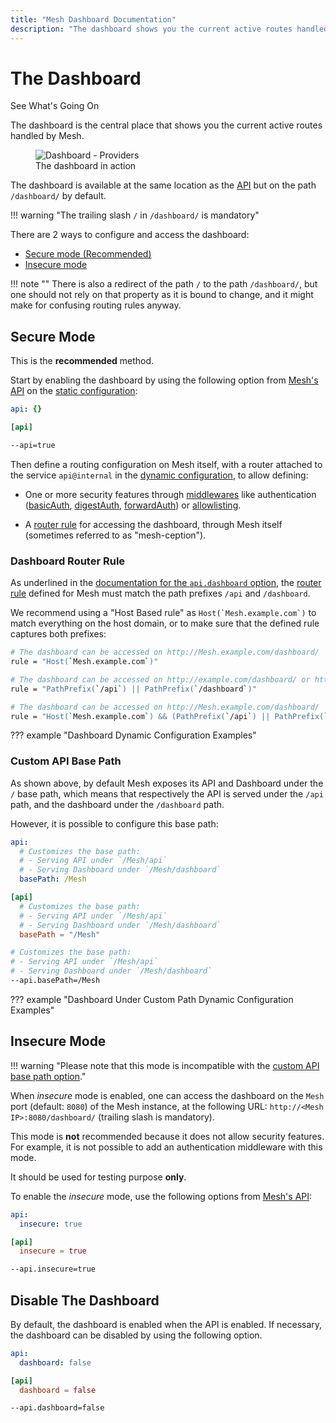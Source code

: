 ```yaml
---
title: "Mesh Dashboard Documentation"
description: "The dashboard shows you the current active routes handled by Mesh Proxy in one central place. Read the technical documentation to learn its operations."
---
```


# The Dashboard

See What's Going On

The dashboard is the central place that shows you the current active routes handled by Mesh.

<figure>
    <img src="../../assets/img/webui-dashboard.png" alt="Dashboard - Providers" />
    <figcaption>The dashboard in action</figcaption>
</figure>

The dashboard is available at the same location as the [API](./api.md) but on the path `/dashboard/` by default.

!!! warning "The trailing slash `/` in `/dashboard/` is mandatory"

There are 2 ways to configure and access the dashboard:

- [Secure mode (Recommended)](#secure-mode)
- [Insecure mode](#insecure-mode)

!!! note ""
    There is also a redirect of the path `/` to the path `/dashboard/`,
    but one should not rely on that property as it is bound to change,
    and it might make for confusing routing rules anyway.

## Secure Mode

This is the **recommended** method.

Start by enabling the dashboard by using the following option from [Mesh's API](./api.md)
on the [static configuration](../getting-started/configuration-overview.md#the-static-configuration):

```yaml tab="File (YAML)"
api: {}
```

```toml tab="File (TOML)"
[api]
```

```bash tab="CLI"
--api=true
```

Then define a routing configuration on Mesh itself,
with a router attached to the service `api@internal` in the
[dynamic configuration](../getting-started/configuration-overview.md#the-dynamic-configuration),
to allow defining:

- One or more security features through [middlewares](../middlewares/overview.md)
  like authentication ([basicAuth](../middlewares/http/basicauth.md), [digestAuth](../middlewares/http/digestauth.md),
  [forwardAuth](../middlewares/http/forwardauth.md)) or [allowlisting](../middlewares/http/ipallowlist.md).

- A [router rule](#dashboard-router-rule) for accessing the dashboard,
  through Mesh itself (sometimes referred to as "mesh-ception").

### Dashboard Router Rule

As underlined in the [documentation for the `api.dashboard` option](./api.md#dashboard),
the [router rule](../routing/routers/index.md#rule) defined for Mesh must match
the path prefixes `/api` and `/dashboard`.

We recommend using a "Host Based rule" as ```Host(`Mesh.example.com`)``` to match everything on the host domain,
or to make sure that the defined rule captures both prefixes:

```bash tab="Host Rule"
# The dashboard can be accessed on http://Mesh.example.com/dashboard/
rule = "Host(`Mesh.example.com`)"
```

```bash tab="Path Prefix Rule"
# The dashboard can be accessed on http://example.com/dashboard/ or http://Mesh.example.com/dashboard/
rule = "PathPrefix(`/api`) || PathPrefix(`/dashboard`)"
```

```bash tab="Combination of Rules"
# The dashboard can be accessed on http://Mesh.example.com/dashboard/
rule = "Host(`Mesh.example.com`) && (PathPrefix(`/api`) || PathPrefix(`/dashboard`))"
```

??? example "Dashboard Dynamic Configuration Examples"

### Custom API Base Path

As shown above, by default Mesh exposes its API and Dashboard under the `/` base path,
which means that respectively the API is served under the `/api` path,
and the dashboard under the `/dashboard` path.

However, it is possible to configure this base path:

```yaml tab="File (YAML)"
api:
  # Customizes the base path:
  # - Serving API under `/Mesh/api`
  # - Serving Dashboard under `/Mesh/dashboard`
  basePath: /Mesh
```

```toml tab="File (TOML)"
[api]
  # Customizes the base path:
  # - Serving API under `/Mesh/api`
  # - Serving Dashboard under `/Mesh/dashboard`
  basePath = "/Mesh"
```

```bash tab="CLI"
# Customizes the base path:
# - Serving API under `/Mesh/api`
# - Serving Dashboard under `/Mesh/dashboard`
--api.basePath=/Mesh
```

??? example "Dashboard Under Custom Path Dynamic Configuration Examples"

## Insecure Mode

!!! warning "Please note that this mode is incompatible with the [custom API base path option](#custom-api-base-path)."

When _insecure_ mode is enabled, one can access the dashboard on the `Mesh` port (default: `8080`) of the Mesh instance,
at the following URL: `http://<Mesh IP>:8080/dashboard/` (trailing slash is mandatory).

This mode is **not** recommended because it does not allow security features.
For example, it is not possible to add an authentication middleware with this mode.

It should be used for testing purpose **only**.

To enable the _insecure_ mode, use the following options from [Mesh's API](./api.md#insecure):

```yaml tab="File (YAML)"
api:
  insecure: true
```

```toml tab="File (TOML)"
[api]
  insecure = true
```

```bash tab="CLI"
--api.insecure=true
```

## Disable The Dashboard

By default, the dashboard is enabled when the API is enabled.
If necessary, the dashboard can be disabled by using the following option.

```yaml tab="File (YAML)"
api:
  dashboard: false
```

```toml tab="File (TOML)"
[api]
  dashboard = false
```

```bash tab="CLI"
--api.dashboard=false
```


